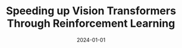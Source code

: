 ---
title: 'Speeding up Vision Transformers Through Reinforcement Learning'
collection: publications
permalink: /publication/2024-CEUR Workshop Proceedings-Speeding-up.md
excerpt: 'L. Cauteruccio F.; Marchetti M.; Traini D.; Ursino D.; Virgili'
date: 2024-01-01
venue: 'CEUR Workshop Proceedings'
location: 'DIEM, University of Salerno, Italy, DII, Polytechnic University of Marche, Italy, CHIMOMO, University of Modena and Reggio Emilia, Italy'
---
